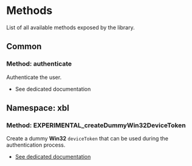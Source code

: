 # Methods

List of all available methods exposed by the library.

## Common

### Method: authenticate

Authenticate the user.

-   See dedicated documentation

## Namespace: xbl

### Method: EXPERIMENTAL_createDummyWin32DeviceToken

Create a dummy **Win32** `deviceToken` that can be used during the authentication process.

-   [See dedicated documentation](03-Experimental.md#method-experimental_createdummywin32devicetoken)
